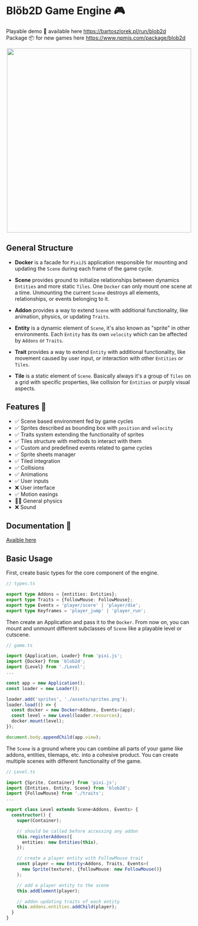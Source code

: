 # Blöb2D Game Engine 🎮

Playable demo 💾 available here https://bartoszlorek.pl/run/blob2d \
Package 📦 for new games here https://www.npmjs.com/package/blob2d

<p align="center">
  <img width="500" src="https://user-images.githubusercontent.com/13873576/106365055-4c543100-6333-11eb-8784-2c98eb845dc8.png">
</p>

## General Structure

- **Docker** is a facade for `PixiJS` application responsible for mounting and updating the `Scene` during each frame of the game cycle.

- **Scene** provides ground to initialize relationships between dynamics `Entities` and more static `Tiles`. One `Docker` can only mount one scene at a time. Unmounting the current `Scene` destroys all elements, relationships, or events belonging to it.

- **Addon** provides a way to extend `Scene` with additional functionality, like animation, physics, or updating `Traits`.

- **Entity** is a dynamic element of `Scene`, it's also known as "sprite" in other environments. Each `Entity` has its own `velocity` which can be affected by `Addons` or `Traits`.

- **Trait** provides a way to extend `Entity` with additional functionality, like movement caused by user input, or interaction with other `Entities` or `Tiles`.

- **Tile** is a static element of `Scene`. Basically always it's a group of `Tiles` on a grid with specific properties, like collision for `Entities` or purply visual aspects.

## Features 📝

- ✅ Scene based environment fed by game cycles
- ✅ Sprites described as bounding box with `position` and `velocity`
- ✅ Traits system extending the functionality of sprites
- ✅ Tiles structure with methods to interact with them
- ✅ Custom and predefined events related to game cycles
- ✅ Sprite sheets manager
- ✅ Tiled integration
- ✅ Collisions
- ✅ Animations
- ✅ User inputs
- ❌ User interface
- ✅ Motion easings
- 🤷‍♂️ General physics
- ❌ Sound

## Documentation 📑

[Avaible here](src/README.md)

## Basic Usage

First, create basic types for the core component of the engine.

```ts
// types.ts

export type Addons = {entities: Entities};
export type Traits = {followMouse: FollowMouse};
export type Events = 'player/score' | 'player/die';
export type Keyframes = 'player_jump' | 'player_run';
```

Then create an Application and pass it to the `Docker`. From now on, you can mount and unmount different subclasses of `Scene` like a playable level or cutscene.

```ts
// game.ts

import {Application, Loader} from 'pixi.js';
import {Docker} from 'blob2d';
import {Level} from './Level';
...

const app = new Application();
const loader = new Loader();

loader.add('sprites', './assets/sprites.png');
loader.load(() => {
  const docker = new Docker<Addons, Events>(app);
  const level = new Level(loader.resources);
  docker.mount(level);
});

document.body.appendChild(app.view);
```

The `Scene` is a ground where you can combine all parts of your game like addons, entities, tilemaps, etc. into a cohesive product. You can create multiple scenes with different functionality of the game.

```ts
// Level.ts

import {Sprite, Container} from 'pixi.js';
import {Entities, Entity, Scene} from 'blob2d';
import {FollowMouse} from './traits';
...

export class Level extends Scene<Addons, Events> {
  constructor() {
    super(Container);

    // should be called before accessing any addon
    this.registerAddons({
      entities: new Entities(this),
    });

    // create a player entity with FollowMouse trait
    const player = new Entity<Addons, Traits, Events>(
      new Sprite(texture), {followMouse: new FollowMouse()}
    );

    // add a player entity to the scene
    this.addElement(player);

    // addon updating traits of each entity
    this.addons.entities.addChild(player);
  }
}
```
